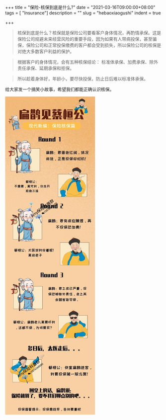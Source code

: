 +++
title = "保险-核保到底是什么?"
date = "2021-03-16T09:00:00+08:00"
tags = [ "Insurance"]
description = ""
slug = "hebaoxiaogushi"
indent = true

+++


> 核保到底是什么？核保就是保险公司要看客户身体情况，再酌情承保。这是保险公司规避未来经营风险的重要手段，因为如果有人带病投保，甚至骗保，保险公司和正常投保缴费的客户都会受到损失，所以保险公司的核保是对绝大多数客户利益的保护。

> 根据客户的身体情况，会有五种核保结论：
> 标准体承保、加费承保、除外责任承保、延期承保和拒保。

> 所以趁着身体好，年龄小，要尽快投保，防止日后难以标准体承保。

给大家发一个搞笑小故事，希望我们都能正确认识核保。

![](https://github.com/worldofrorrim/worldofrorrim.github.io/blob/master/static/images/hebao.jpg?raw=true)